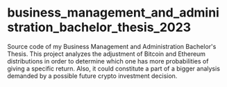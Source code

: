 # business_management_and_administration_bachelor_thesis_2023
Source code of my Business Management and Administration Bachelor's Thesis. This project analyzes the adjustment of Bitcoin and Ethereum distributions in order to determine which one has more probabilities of giving a specific return. Also, it could constitute a part of a bigger analysis demanded by a possible future crypto investment decision.

